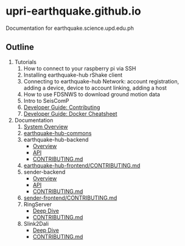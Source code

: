 # upri-earthquake.github.io
Documentation for earthquake.science.upd.edu.ph

## Outline
1. Tutorials
    1. How to connect to your raspberry pi via SSH
    2. Installing earthquake-hub rShake client
    3. Connecting to earthquake-hub Network: account registration, adding a device, device to account linking, adding a host
    4. How to use FDSNWS to download ground motion data
    5. Intro to SeisComP
    6. [Developer Guide: Contributing](https://upri-earthquake.github.io/dev-guide-contributing)
    7. [Developer Guide: Docker Cheatsheet](https://upri-earthquake.github.io/docker-cheatsheet)
2. Documentation
    1. [System Overview](https://upri-earthquake.github.io/system-overview)
    2. [earthquake-hub-commons](https://upri-earthquake.github.io/ehub-commons)
    3. earthquake-hub-backend
        - [Overview](https://upri-earthquake.github.io/ehub-backend/overview)
        - [API](https://upri-earthquake.github.io/ehub-backend/api-docs)
        - [CONTRIBUTING.md](https://github.com/UPRI-earthquake/earthquake-hub-backend/blob/refactorAndLog/CONTRIBUTING.md)
    4. [earthquake-hub-frontend/CONTRIBUTING.md](https://github.com/UPRI-earthquake/earthquake-hub-frontend/blob/refactorAndLog/CONTRIBUTING.md)
    5. sender-backend
        - [Overview](https://upri-earthquake.github.io/sender-backend/overview)
        - [API](https://upri-earthquake.github.io/sender-backend/api-docs)
        - [CONTRIBUTING.md](https://github.com/UPRI-earthquake/sender-backend/blob/codeRefactor/CONTRIBUTING.md)
    6. [sender-frontend/CONTRIBUTING.md](https://github.com/UPRI-earthquake/sender-frontend/blob/codeRefactor/CONTRIBUTING.md)
    7. RingServer
        - [Deep Dive](https://upri-earthquake.github.io/ringserver)
        - [CONTRIBUTING.md](http://CONTRIBUTING.md)
    8. Slink2Dali
        - [Deep Dive](https://upri-earthquake.github.io/slink2dali)
        - [CONTRIBUTING.md](http://CONTRIBUTING.md)
